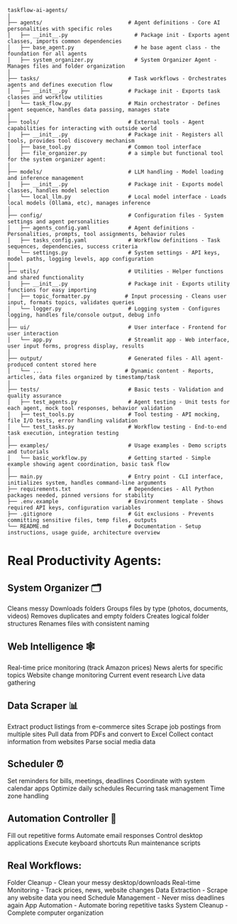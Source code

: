 
```
taskflow-ai-agents/
│
├── agents/                           # Agent definitions - Core AI personalities with specific roles
│   ├── __init__.py                     # Package init - Exports agent classes, imports common dependencies 
│   ├── base_agent.py                   # he base agent class - the foundation for all agents 
│   ├── system_organizer.py             # System Organizer Agent - Manages files and folder organization
│
├── tasks/                            # Task workflows - Orchestrates agents and defines execution flow
│   ├── __init__.py                   # Package init - Exports task classes and workflow utilities
│   └── task_flow.py                  # Main orchestrator - Defines agent sequence, handles data passing, manages state
│
├── tools/                            # External tools - Agent capabilities for interacting with outside world
│   ├── __init__.py                   # Package init - Registers all tools, provides tool discovery mechanism
│   ├── base_tool.py                  # Common tool interface
│   ├── file_organizer.py             # a simple but functional tool for the system organizer agent:
│
├── models/                           # LLM handling - Model loading and inference management
│   ├── __init__.py                   # Package init - Exports model classes, handles model selection
│   └── local_llm.py                  # Local model interface - Loads local models (Ollama, etc), manages inference
│
├── config/                           # Configuration files - System settings and agent personalities
│   ├── agents_config.yaml            # Agent definitions - Personalities, prompts, tool assignments, behavior rules
│   ├── tasks_config.yaml             # Workflow definitions - Task sequences, dependencies, success criteria
│   └── settings.py                   # System settings - API keys, model paths, logging levels, app configuration
│
├── utils/                            # Utilities - Helper functions and shared functionality
│   ├── __init__.py                   # Package init - Exports utility functions for easy importing
│   ├── topic_formatter.py           # Input processing - Cleans user input, formats topics, validates queries
│   └── logger.py                     # Logging system - Configures logging, handles file/console output, debug info
│
├── ui/                               # User interface - Frontend for user interaction
│   └── app.py                        # Streamlit app - Web interface, user input forms, progress display, results
│
├── output/                           # Generated files - All agent-produced content stored here
│   └── ...                          # Dynamic content - Reports, articles, data files organized by timestamp/task
│
├── tests/                            # Basic tests - Validation and quality assurance
│   ├── test_agents.py                # Agent testing - Unit tests for each agent, mock tool responses, behavior validation
│   ├── test_tools.py                 # Tool testing - API mocking, file I/O tests, error handling validation
│   └── test_tasks.py                 # Workflow testing - End-to-end task execution, integration testing
│
├── examples/                         # Usage examples - Demo scripts and tutorials
│   └── basic_workflow.py             # Getting started - Simple example showing agent coordination, basic task flow
│
├── main.py                           # Entry point - CLI interface, initializes system, handles command-line arguments
├── requirements.txt                  # Dependencies - All Python packages needed, pinned versions for stability
├── .env.example                      # Environment template - Shows required API keys, configuration variables
├── .gitignore                        # Git exclusions - Prevents committing sensitive files, temp files, outputs
└── README.md                         # Documentation - Setup instructions, usage guide, architecture overview
```

# Real Productivity Agents:
## System Organizer 🗂️

Cleans messy Downloads folders
Groups files by type (photos, documents, videos)
Removes duplicates and empty folders
Creates logical folder structures
Renames files with consistent naming

## Web Intelligence 🕸️

Real-time price monitoring (track Amazon prices)
News alerts for specific topics
Website change monitoring
Current event research
Live data gathering

## Data Scraper 📊

Extract product listings from e-commerce sites
Scrape job postings from multiple sites
Pull data from PDFs and convert to Excel
Collect contact information from websites
Parse social media data

## Scheduler ⏰

Set reminders for bills, meetings, deadlines
Coordinate with system calendar apps
Optimize daily schedules
Recurring task management
Time zone handling

## Automation Controller 🤖

Fill out repetitive forms
Automate email responses
Control desktop applications
Execute keyboard shortcuts
Run maintenance scripts

## Real Workflows:

Folder Cleanup - Clean your messy desktop/downloads
Real-time Monitoring - Track prices, news, website changes
Data Extraction - Scrape any website data you need
Schedule Management - Never miss deadlines again
App Automation - Automate boring repetitive tasks
System Cleanup - Complete computer organization